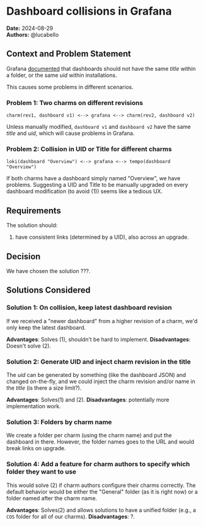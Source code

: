 # Dashboard collisions in Grafana
**Date:** 2024-08-29<br/>
**Authors:** @lucabello


## Context and Problem Statement
Grafana [documented](https://grafana.com/docs/grafana/latest/administration/provisioning/#reusable-dashboard-urls) that dashboards should not have the same *title* within a folder, or the same *uid* within installations.

This causes some problems in different scenarios.

### Problem 1: Two charms on different revisions

`charm(rev1, dashboard v1) <--> grafana <--> charm(rev2, dashboard v2)`

Unless manually modified, `dashboard v1` and `dashboard v2` have the same *title* and *uid*, which will cause problems in Grafana.

### Problem 2: Collision in UID or Title for different charms

`loki(dashboard "Overview") <--> grafana <--> tempo(dashboard "Overview")`

If both charms have a dashboard simply named "Overview", we have problems. Suggesting a UID and Title to be manually upgraded on every dashboard modification (to avoid (1)) seems like a tedious UX.

## Requirements

The solution should:
1. have consistent links (determined by a UID), also across an upgrade.

## Decision

We have chosen the solution ???.


## Solutions Considered

### Solution 1: On collision, keep latest dashboard revision

If we received a "newer dashboard" from a higher revision of a charm, we'd only keep the latest dashboard.

**Advantages**: Solves (1), shouldn't be hard to implement.
**Disadvantages**: Doesn't solve (2).

### Solution 2: Generate UID and inject charm revision in the title

The *uid* can be generated by something (like the dashboard JSON) and changed on-the-fly, and we could inject the charm revision and/or name in the *title* (is there a size limit?).

**Advantages**: Solves(1) and (2).
**Disadvantages**: potentially more implementation work.

### Solution 3: Folders by charm name

We create a folder per charm (using the charm name) and put the dashboard in there. However, the folder names goes to the URL and would break links on upgrade.

### Solution 4: Add a feature for charm authors to specify which folder they want to use

This would solve (2) if charm authors configure their charms correctly. The default behavior would be either the "General" folder (as it is right now) or a folder named after the charm name.

**Advantages**: Solves(2) and allows solutions to have a unified folder (e.g., a `COS` folder for all of our charms).
**Disadvantages**: ?.
